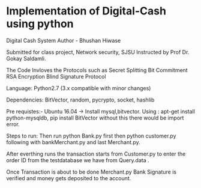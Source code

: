 # Implementation of Digital-Cash using python

Digital Cash System Author - Bhushan Hiwase

Submitted for class project, Network security, SJSU Instructed by Prof Dr. Gokay Saldamli.

The Code Invloves the Protocols such as Secret Splitting Bit Commitment RSA Encryption Blind Signature Protocol

Language: Python2.7 (3.x compatible with minor changes)

Dependencies: BitVector, random, pycrypto, socket, hashlib

Pre requistes:- Ubuntu 16.04 -> Install mysql,bitvector. Using : apt-get install python-mysqldb, pip install BitVector without this there would be import error.

Steps to run: Then run python Bank.py first then python customer.py following with bankMerchant.py and last Merchant.py.

After everthing runs the transaction starts from Customer.py to enter the order ID from the testdatabase we have from Query.data .

Once Transaction is about to be done Merchant.py Bank Signature is verified and money gets deposited to the account.
